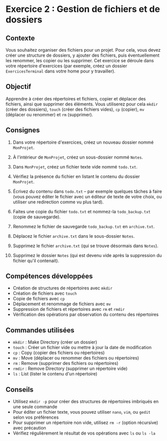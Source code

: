 # Exercice 2 : Gestion de fichiers et de dossiers

## Contexte
Vous souhaitez organiser des fichiers pour un projet. Pour cela, vous devez créer une structure de dossiers, y ajouter des fichiers, puis éventuellement les renommer, les copier ou les supprimer. Cet exercice se déroule dans votre répertoire d'exercices (par exemple, créez un dossier `ExercicesTerminal` dans votre home pour y travailler).

## Objectif
Apprendre à créer des répertoires et fichiers, copier et déplacer des fichiers, ainsi que supprimer des éléments. Vous utiliserez pour cela `mkdir` (créer des dossiers), `touch` (créer des fichiers vides), `cp` (copier), `mv` (déplacer ou renommer) et `rm` (supprimer).

## Consignes

1. Dans votre répertoire d'exercices, créez un nouveau dossier nommé `MonProjet`.

2. À l'intérieur de `MonProjet`, créez un sous-dossier nommé `Notes`.

3. Dans `MonProjet`, créez un fichier texte vide nommé `todo.txt`.

4. Vérifiez la présence du fichier en listant le contenu du dossier `MonProjet`.

5. Écrivez du contenu dans `todo.txt` – par exemple quelques tâches à faire (vous pouvez éditer le fichier avec un éditeur de texte de votre choix, ou utiliser une redirection comme vu plus tard).

6. Faites une copie du fichier `todo.txt` et nommez-la `todo_backup.txt` (copie de sauvegarde).

7. Renommez le fichier de sauvegarde `todo_backup.txt` en `archive.txt`.

8. Déplacez le fichier `archive.txt` dans le sous-dossier `Notes`.

9. Supprimez le fichier `archive.txt` (qui se trouve désormais dans `Notes`).

10. Supprimez le dossier `Notes` (qui est devenu vide après la suppression du fichier qu'il contenait).

## Compétences développées
- Création de structures de répertoires avec `mkdir`
- Création de fichiers avec `touch`
- Copie de fichiers avec `cp`
- Déplacement et renommage de fichiers avec `mv`
- Suppression de fichiers et répertoires avec `rm` et `rmdir`
- Vérification des opérations par observation du contenu des répertoires

## Commandes utilisées
- `mkdir` : Make Directory (créer un dossier)
- `touch` : Créer un fichier vide ou mettre à jour la date de modification
- `cp` : Copy (copier des fichiers ou répertoires)
- `mv` : Move (déplacer ou renommer des fichiers ou répertoires)
- `rm` : Remove (supprimer des fichiers ou répertoires)
- `rmdir` : Remove Directory (supprimer un répertoire vide)
- `ls` : List (lister le contenu d'un répertoire)

## Conseils
- Utilisez `mkdir -p` pour créer des structures de répertoires imbriqués en une seule commande
- Pour éditer un fichier texte, vous pouvez utiliser `nano`, `vim`, ou `gedit` selon vos préférences
- Pour supprimer un répertoire non vide, utilisez `rm -r` (option récursive) avec précaution
- Vérifiez régulièrement le résultat de vos opérations avec `ls` ou `ls -la`